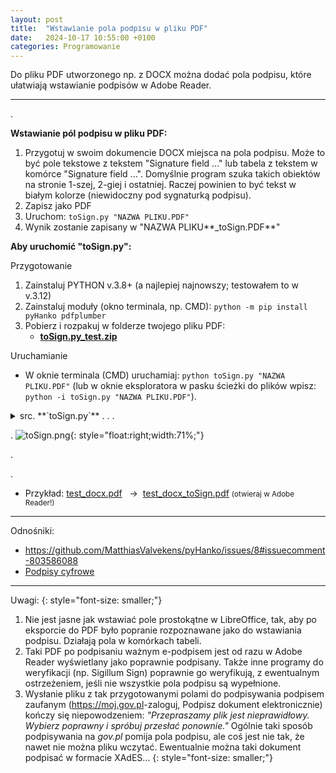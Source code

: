 ```yaml
---
layout: post
title:  "Wstawianie pola podpisu w pliku PDF"
date:   2024-10-17 10:55:00 +0100
categories: Programowanie
---
```


Do pliku PDF utworzonego np. z DOCX można dodać pola podpisu, które ułatwiają wstawianie podpisów w Adobe Reader.

----
.


**Wstawianie pól podpisu w pliku PDF:**

1.  Przygotuj w swoim dokumencie DOCX miejsca na pola podpisu. Może to być pole tekstowe 
    z tekstem \"Signature field ...\" lub tabela z tekstem w komórce
    \"Signature field ...\". Domyślnie program szuka takich obiektów na
    stronie 1-szej, 2-giej i ostatniej. Raczej powinien to być tekst w białym kolorze (niewidoczny pod sygnaturką podpisu).
2.  Zapisz jako PDF
3.  Uruchom: `toSign.py "NAZWA PLIKU.PDF"`
4.  Wynik zostanie zapisany w "NAZWA PLIKU**_toSign.PDF**"

**Aby uruchomić \"toSign.py\":**

Przygotowanie

1.  Zainstaluj PYTHON v.3.8+ (a najlepiej najnowszy; testowałem to w v.3.12)
2.  Zainstaluj moduły (okno terminala, np. CMD): `python -m pip install pyHanko pdfplumber`
3.  Pobierz i rozpakuj w folderze twojego pliku PDF: 
	* [**toSign.py_test.zip**]({{site.baseurl}}/assets/files/toSign.py_test.zip  "toSign.py_test.zip ")

Uruchamianie

*  W oknie terminala (CMD) uruchamiaj: `python toSign.py "NAZWA PLIKU.PDF"` (lub w oknie eksploratora w pasku ścieżki do plików wpisz: `python -i toSign.py "NAZWA PLIKU.PDF"`).



<details markdown=1><summary markdown="span">src. **`toSign.py`** . . . </summary>

````py
import pdfplumber # pip install pdfplumber
import pyhanko    # pip install pyHanko
from pyhanko.sign.fields import SigFieldSpec, append_signature_field
from pyhanko.pdf_utils.incremental_writer import IncrementalPdfFileWriter
from pyhanko.sign import fields
import shutil
import argparse

def cli_args():
  parser = argparse.ArgumentParser(
    usage='python toSign.py FILE.PDF',
    description=f'''Replace specific graphical objects with an empty signature fields.
  Objects like rectangles or table cell containig text starting with pattern.
  Loop on pages from list like [0,1,-1] i.e. first, second and last page.''',)
  parser.add_argument('input_file')
  parser.add_argument('-o', '--output',
                 help='or default FILE_toSign.PDF')
  parser.add_argument('-t', '--txt_pattern', default='signature field')
  parser.add_argument('-p', '--pages', nargs='+', type=int, default=[0,1,-1], 
                 help='as last param. Pages to analyse e.g.: --pages 0 1 -1')
  return parser.parse_args()

def main ():
  args=cli_args() ;print(f'{args=}') #$# py 3.8+
  out_suffix='_toSign' #to insert before last '.pdf' in output file of not --output
  output_file = args.output or f'{args.input_file[:-4]}{out_suffix}{args.input_file[-4:]}'
  print(f'{output_file=}') #$#
  shutil.copy(args.input_file, output_file)
  # # #
  num_added = addSignatureFields(output_file, args.txt_pattern, args.pages)
  print(f'{num_added=}')

def addSignatureFields(path, pattern, pages):
#  https://github.com/MatthiasValvekens/pyHanko/issues/8#issuecomment-803586088
#
#  Objects to place empty signature field on it are:
#  - Rectangles containing a string that starts with the string specificed in pattern
#  The rectangles may have any linecolor, linewidth (including 0 pts) and filling color
#  The string may have any color, font and font size. Even a white box with white text 
#  on white background should be sufficient. Cannot be used inside a table cell. 
#  - Table cells containing a string that starts with the string specificed in pattern
#  All four cell borders must be visible in the PDF file
#
# INPUT:
#   path: Path to PDF file to be processed. The file will be replaced with the resulting file
#   pattern: String to match (startwith, case insensitive) against cell/rect content
#   pages: Pages to analyse, e.g. [0, 1, -1] will analyze the first two and the last page 
#   if they exist. Use None for all pages.
#
# RETURN: 
#   Number of signature fields added to the PDF
#
  # inner function used for tables and rectangels:
  def appendSignField(iFieldCounter, occupied_boxes,   pattern, pg, wrPdf,
                      field_bbox, additional_info, sig_box):
    def intersects(box1, box2):
      return not (box1[2] <= box2[0] or box1[0] >= box2[2] or box1[3] <= box2[1] or box1[1] >= box2[3])
    try:
      field_text = page.crop(field_bbox).extract_text()
    except ValueError:
      print("Error. Perhaps a rect reaches outside of the page")
    if field_text and field_text.strip().lower().startswith(pattern):
      for t in occupied_boxes:
        if intersects(t, field_bbox): break
      else: # i.e. no intersects anywhere
        print(f"Placing signature field {iFieldCounter} {additional_info} on page {pg}")
        occupied_boxes.append(field_bbox)
        append_signature_field(wrPdf, SigFieldSpec(sig_field_name=f"Signature {iFieldCounter}", 
          on_page=pg, box=sig_box))
        iFieldCounter += 1
    return iFieldCounter, occupied_boxes
#
  pattern = pattern.lower()
  with pdfplumber.open(path) as inpdf:
    with open(path, 'rb+') as outpdf:
      iFieldCounter = 0
      wrPdf = IncrementalPdfFileWriter(outpdf)
      if not pages:
        page_selection = range(len(inpdf.pages))
      else:
        _max_page = len(inpdf.pages)
        page_selection = set([(p % _max_page) for p in pages if (p >=-_max_page and p < _max_page)])
      print(f'{page_selection=}') #$#
      for pg in page_selection:
        page =inpdf.pages[pg]
        occupied_boxes = [] # occupied_boxes contains a list of areas where no further field can be placed.
          #These areas include bounding boxes of fully analyzed tables and already placed signature fields.
        
        for table in page.find_tables():
          for c, cell in enumerate(table.cells):
            iFieldCounter, occupied_boxes = appendSignField(iFieldCounter, occupied_boxes, pattern,pg,wrPdf,
              field_bbox = [cell[0], cell[1], cell[2], cell[3]], 
              additional_info=f"in table cell {c}",
              sig_box=[1.01*cell[0], page.height - 1.01*cell[1], 0.99*cell[2], page.height - 0.99*cell[3]])
          occupied_boxes.append(table.bbox)
        
        for rect in page.rects:
          iFieldCounter, occupied_boxes = appendSignField(iFieldCounter, occupied_boxes, pattern,pg,wrPdf,
            field_bbox =[rect['x0'],rect['top'],rect['x1'],rect['bottom']], 
            additional_info=f"in box",
            sig_box=[rect['x0'],rect['y0'],rect['x1'],rect['y1']])
      #end for pg...
      wrPdf.write_in_place()
  return iFieldCounter # number of sign fields added

#----------------------------------

if __name__ == "__main__":
  main ()
````
</details>

. 
![toSign.png ]({{site.baseurl}}/assets/img/toSign.png  "toSign.png "){: style="float:right;width:71%;"}

.

.

* Przykład: 
  [test_docx.pdf]({{site.baseurl}}/assets/files/test_docx.pdf  "test_docx.pdf")   → 
  [test_docx_toSign.pdf]({{site.baseurl}}/assets/files/test_docx_toSign.pdf  "test_docx_toSign.pdf") 
  <small>(otwieraj w Adobe Reader!)</small>

- - - -

Odnośniki:
* <https://github.com/MatthiasValvekens/pyHanko/issues/8#issuecomment-803586088>
* [Podpisy cyfrowe](https://andrzejq.github.io/Office_S_Tips/pki/2019/09/19/Podpisy_cyfrowe.html)

- - - -

Uwagi:
{: style="font-size: smaller;"}

1. Nie jest jasne jak wstawiać pole prostokątne w LibreOffice, tak, aby po eksporcie do PDF było popranie rozpoznawane jako do wstawiania podpisu. Działają pola w komórkach tabeli.
2. Taki PDF po podpisaniu ważnym e-podpisem jest od razu w Adobe Reader wyświetlany jako poprawnie podpisany. Także inne programy do weryfikacji (np. Sigillum Sign) poprawnie go weryfikują, z ewentualnym ostrzeżeniem, jeśli nie wszystkie pola podpisu są wypełnione.
3. Wysłanie pliku z tak przygotowanymi polami do podpisywania podpisem zaufanym (<https://moj.gov.pl>-zaloguj, Podpisz dokument elektronicznie) kończy się niepowodzeniem: _"Przepraszamy plik jest nieprawidłowy. 
Wybierz poprawny i spróbuj przesłać ponownie."_ Ogólnie taki sposób podpisywania na _gov.pl_ pomija pola podpisu, ale coś jest nie tak, że nawet nie można pliku wczytać. Ewentualnie można taki dokument podpisać w formacie XAdES...
{: style="font-size: smaller;"}

<style> pre code {font-size: smaller;} </style>

<!-- {% unless jekyll.environment %} -->
<script>

(function() {
  const images = document.getElementsByTagName('img'); 
  for(let i = 0; i < images.length; i++) {
    images[i].src = images[i].src.replace('%7B%7Bsite.baseurl%7D%7D','..');
  } //{{site.baseurl}} - without spaces!  
})();

</script>
<!-- {% endunless %} -->